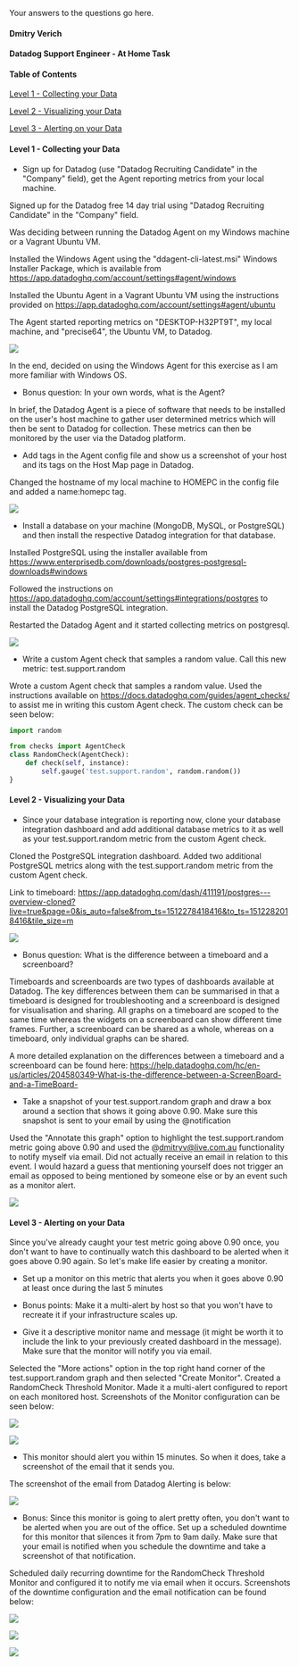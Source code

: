 Your answers to the questions go here.

#### Dmitry Verich

#### Datadog Support Engineer - At Home Task

#### Table of Contents

[Level 1 - Collecting your Data](#level-1---collecting-your-data)

[Level 2 - Visualizing your Data](#level-2---visualizing-your-data)

[Level 3 - Alerting on your Data](#level-3---alerting-on-your-data)

#### Level 1 - Collecting your Data

* Sign up for Datadog (use "Datadog Recruiting Candidate" in the "Company" field), get the Agent reporting metrics from your local machine.

Signed up for the Datadog free 14 day trial using "Datadog Recruiting Candidate" in the "Company" field.

Was deciding between running the Datadog Agent on my Windows machine or a Vagrant Ubuntu VM.

Installed the Windows Agent using the "ddagent-cli-latest.msi" Windows Installer Package, which is available from https://app.datadoghq.com/account/settings#agent/windows

Installed the Ubuntu Agent in a Vagrant Ubuntu VM using the instructions provided on https://app.datadoghq.com/account/settings#agent/ubuntu

The Agent started reporting metrics on "DESKTOP-H32PT9T", my local machine, and "precise64", the Ubuntu VM, to Datadog.

![](screenshots/Datadog1.png)

In the end, decided on using the Windows Agent for this exercise as I am more familiar with Windows OS.

* Bonus question: In your own words, what is the Agent?

In brief, the Datadog Agent is a piece of software that needs to be installed on the user's host machine to gather user determined metrics which will then be sent to Datadog for collection. These metrics can then be monitored by the user via the Datadog platform.

* Add tags in the Agent config file and show us a screenshot of your host and its tags on the Host Map page in Datadog.

Changed the hostname of my local machine to HOMEPC in the config file and added a name:homepc tag.

![](screenshots/Datadog2.png)

* Install a database on your machine (MongoDB, MySQL, or PostgreSQL) and then install the respective Datadog integration for that database.

Installed PostgreSQL using the installer available from https://www.enterprisedb.com/downloads/postgres-postgresql-downloads#windows

Followed the instructions on https://app.datadoghq.com/account/settings#integrations/postgres to install the Datadog PostgreSQL integration.

Restarted the Datadog Agent and it started collecting metrics on postgresql.

![](screenshots/Datadog3.png)

* Write a custom Agent check that samples a random value. Call this new metric: test.support.random

Wrote a custom Agent check that samples a random value. Used the instructions available on https://docs.datadoghq.com/guides/agent_checks/ to assist me in writing this custom Agent check. The custom check can be seen below:

```python
import random

from checks import AgentCheck
class RandomCheck(AgentCheck):
    def check(self, instance):
        self.gauge('test.support.random', random.random())
}
```

#### Level 2 - Visualizing your Data

* Since your database integration is reporting now, clone your database integration dashboard and add additional database metrics to it as well as your test.support.random metric from the custom Agent check.

Cloned the PostgreSQL integration dashboard. Added two additional PostgreSQL metrics along with the test.support.random metric from the custom Agent check.

Link to timeboard: https://app.datadoghq.com/dash/411191/postgres---overview-cloned?live=true&page=0&is_auto=false&from_ts=1512278418416&to_ts=1512282018416&tile_size=m

![](screenshots/Datadog4.png)

* Bonus question: What is the difference between a timeboard and a screenboard?

Timeboards and screenboards are two types of dashboards available at Datadog. The key differences between them can be summarised in that a timeboard is designed for troubleshooting and a screenboard is designed for visualisation and sharing. All graphs on a timeboard are scoped to the same time whereas the widgets on a screenboard can show different time frames. Further, a screenboard can be shared as a whole, whereas on a timeboard, only individual graphs can be shared.

A more detailed explanation on the differences between a timeboard and a screenboard can be found here: https://help.datadoghq.com/hc/en-us/articles/204580349-What-is-the-difference-between-a-ScreenBoard-and-a-TimeBoard-

* Take a snapshot of your test.support.random graph and draw a box around a section that shows it going above 0.90. Make sure this snapshot is sent to your email by using the @notification

Used the "Annotate this graph" option to highlight the test.support.random metric going above 0.90 and used the @dmitryv@live.com.au functionality to notify myself via email. Did not actually receive an email in relation to this event. I would hazard a guess that mentioning yourself does not trigger an email as opposed to being mentioned by someone else or by an event such as a monitor alert.

![](screenshots/Datadog5.png)

#### Level 3 - Alerting on your Data

Since you've already caught your test metric going above 0.90 once, you don't want to have to continually watch this dashboard to be alerted when it goes above 0.90 again. So let's make life easier by creating a monitor.

* Set up a monitor on this metric that alerts you when it goes above 0.90 at least once during the last 5 minutes

* Bonus points: Make it a multi-alert by host so that you won't have to recreate it if your infrastructure scales up.

* Give it a descriptive monitor name and message (it might be worth it to include the link to your previously created dashboard in the message). Make sure that the monitor will notify you via email.

Selected the "More actions" option in the top right hand corner of the test.support.random graph and then selected "Create Monitor". Created a RandomCheck Threshold Monitor. Made it a multi-alert configured to report on each monitored host. Screenshots of the Monitor configuration can be seen below:

![](screenshots/Datadog6.png)

![](screenshots/Datadog7.png)

* This monitor should alert you within 15 minutes. So when it does, take a screenshot of the email that it sends you.

The screenshot of the email from Datadog Alerting is below:

![](screenshots/Datadog8.png)

* Bonus: Since this monitor is going to alert pretty often, you don't want to be alerted when you are out of the office. Set up a scheduled downtime for this monitor that silences it from 7pm to 9am daily. Make sure that your email is notified when you schedule the downtime and take a screenshot of that notification.

Scheduled daily recurring downtime for the RandomCheck Threshold Monitor and configured it to notify me via email when it occurs. Screenshots of the downtime configuration and the email notification can be found below:

![](screenshots/Datadog9.png)

![](screenshots/Datadog10.png)

![](screenshots/Datadog11.png)
